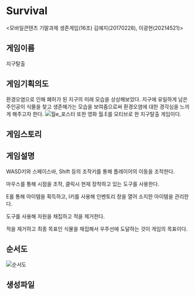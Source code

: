# Survival 
<모바일콘텐츠 기말과제 생존게임(16조)
김예지(20170228), 이광현(20214521)>

## 게임이름
지구탈출

## 게임기획의도
환경오염으로 인해 폐허가 된 지구의 미래 모습을 상상해보았다. 지구에 유일하게 남은 주인공이 식물을 찾고 생존해가는 모습을 보여줌으로써 
환경오염에 대한 경각심을 느끼게 해주고자 한다.
![월e_포스터](https://user-images.githubusercontent.com/84300945/121641802-9d86e500-caca-11eb-8311-7f42e3565bea.jpg)
또한 영화 월.E를 모티브로 한 지구탈출 게임이다.

## 게임스토리



## 게임설명
WASD키와 스페이스바, Shift 등의 조작키를 통해 플레이어의 이동을 조작한다.

마우스를 통해 시점을 조작, 클릭시 현재 장착하고 있는 도구를 사용한다.

E를 통해 아이템을 획득하고, I키를 사용해 인벤토리 창을 열어 소지한 아이템을 관리한다.

도구를 사용해 자원을 채집하고 적을 제거한다.

적을 제거하고 최종 목표인 식물을 채집해서 우주선에 도달하는 것이 게임의 목표이다.

## 순서도
![순서도](https://user-images.githubusercontent.com/84300945/120951333-90dd5680-c783-11eb-8731-75dc7f688982.PNG)

## 생성파일
